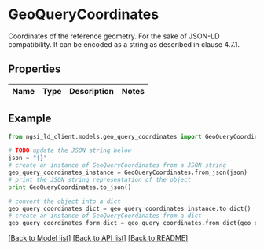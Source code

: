 # GeoQueryCoordinates

Coordinates of the reference geometry. For the sake of JSON-LD compatibility. It can be encoded as a string as described in clause 4.7.1. 

## Properties

Name | Type | Description | Notes
------------ | ------------- | ------------- | -------------

## Example

```python
from ngsi_ld_client.models.geo_query_coordinates import GeoQueryCoordinates

# TODO update the JSON string below
json = "{}"
# create an instance of GeoQueryCoordinates from a JSON string
geo_query_coordinates_instance = GeoQueryCoordinates.from_json(json)
# print the JSON string representation of the object
print GeoQueryCoordinates.to_json()

# convert the object into a dict
geo_query_coordinates_dict = geo_query_coordinates_instance.to_dict()
# create an instance of GeoQueryCoordinates from a dict
geo_query_coordinates_form_dict = geo_query_coordinates.from_dict(geo_query_coordinates_dict)
```
[[Back to Model list]](../README.md#documentation-for-models) [[Back to API list]](../README.md#documentation-for-api-endpoints) [[Back to README]](../README.md)


